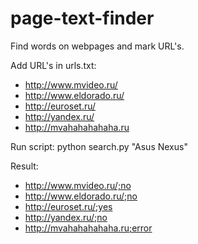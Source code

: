 # page-text-finder
Find words on webpages and mark URL's.

Add URL's in urls.txt:
- http://www.mvideo.ru/
- http://www.eldorado.ru/
- http://euroset.ru/
- http://yandex.ru/
- http://mvahahahahaha.ru

Run script:
python search.py "Asus Nexus"

Result:
- http://www.mvideo.ru/;no
- http://www.eldorado.ru/;no
- http://euroset.ru/;yes
- http://yandex.ru/;no
- http://mvahahahahaha.ru;error
